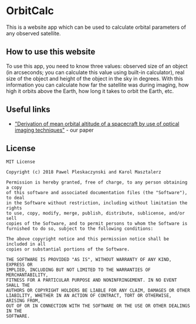# OrbitCalc

This is a website app which can be used to calculate orbital parameters of any observed satellite.

## How to use this website

To use this app, you need to know three values: observed size of an object (in arcseconds; you can calculate this value using built-in calculator), real size of the object and height of the object in the sky in degrees. With this information you can calculate how far the satellite was during imaging, how high it orbits above the Earth, how long it takes to orbit the Earth, etc.

## Useful links

- ["Derivation of mean orbital altitude of a spacecraft by use of optical imaging techniques"](https://drive.google.com/file/d/15IGXcwFQ9YHqHjmfYhOipJRpdDXVipT2/view?usp=sharing) - our paper

## License
```
MIT License

Copyright (c) 2018 Pawel Pleskaczynski and Karol Masztalerz

Permission is hereby granted, free of charge, to any person obtaining a copy
of this software and associated documentation files (the "Software"), to deal
in the Software without restriction, including without limitation the rights
to use, copy, modify, merge, publish, distribute, sublicense, and/or sell
copies of the Software, and to permit persons to whom the Software is
furnished to do so, subject to the following conditions:

The above copyright notice and this permission notice shall be included in all
copies or substantial portions of the Software.

THE SOFTWARE IS PROVIDED "AS IS", WITHOUT WARRANTY OF ANY KIND, EXPRESS OR
IMPLIED, INCLUDING BUT NOT LIMITED TO THE WARRANTIES OF MERCHANTABILITY,
FITNESS FOR A PARTICULAR PURPOSE AND NONINFRINGEMENT. IN NO EVENT SHALL THE
AUTHORS OR COPYRIGHT HOLDERS BE LIABLE FOR ANY CLAIM, DAMAGES OR OTHER
LIABILITY, WHETHER IN AN ACTION OF CONTRACT, TORT OR OTHERWISE, ARISING FROM,
OUT OF OR IN CONNECTION WITH THE SOFTWARE OR THE USE OR OTHER DEALINGS IN THE
SOFTWARE.
```
